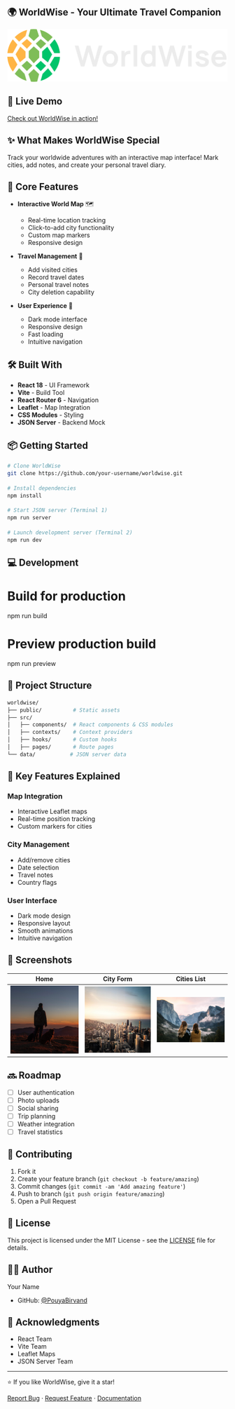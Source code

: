 ## 🌍 WorldWise - Your Ultimate Travel Companion
![WorldWise Banner](public/logo.png)

## 🚀 Live Demo
[Check out WorldWise in action!](https://worldwise-production-3b25.up.railway.app/)

## ✨ What Makes WorldWise Special
Track your worldwide adventures with an interactive map interface! Mark cities, add notes, and create your personal travel diary.

## 🎯 Core Features
- **Interactive World Map** 🗺️
  - Real-time location tracking
  - Click-to-add city functionality
  - Custom map markers
  - Responsive design

- **Travel Management** 🌆
  - Add visited cities
  - Record travel dates
  - Personal travel notes
  - City deletion capability

- **User Experience** 👤
  - Dark mode interface
  - Responsive design
  - Fast loading
  - Intuitive navigation

## 🛠️ Built With
- **React 18** - UI Framework
- **Vite** - Build Tool
- **React Router 6** - Navigation
- **Leaflet** - Map Integration
- **CSS Modules** - Styling
- **JSON Server** - Backend Mock

## 📦 Getting Started

```bash
# Clone WorldWise
git clone https://github.com/your-username/worldwise.git

# Install dependencies
npm install

# Start JSON server (Terminal 1)
npm run server

# Launch development server (Terminal 2)
npm run dev
```
## 💻 Development
# Build for production
npm run build

# Preview production build
npm run preview

## 🎨 Project Structure
```bash
worldwise/
├── public/          # Static assets
├── src/
│   ├── components/  # React components & CSS modules
│   ├── contexts/    # Context providers
│   ├── hooks/       # Custom hooks
│   ├── pages/       # Route pages
└── data/           # JSON server data
```
## 🌟 Key Features Explained

### Map Integration
- Interactive Leaflet maps
- Real-time position tracking
- Custom markers for cities

### City Management
- Add/remove cities
- Date selection
- Travel notes
- Country flags

### User Interface
- Dark mode design
- Responsive layout
- Smooth animations
- Intuitive navigation

## 📱 Screenshots

| Home | City Form | Cities List |
|------|-----------|-------------|
| ![Home](public/img-1.jpg) | ![Form](public/img-2.jpg) | ![List](public/bg.jpg) |

## 🔜 Roadmap
- [ ] User authentication
- [ ] Photo uploads
- [ ] Social sharing
- [ ] Trip planning
- [ ] Weather integration
- [ ] Travel statistics

## 🤝 Contributing
1. Fork it
2. Create your feature branch (`git checkout -b feature/amazing`)
3. Commit changes (`git commit -am 'Add amazing feature'`)
4. Push to branch (`git push origin feature/amazing`)
5. Open a Pull Request

## 📄 License
This project is licensed under the MIT License - see the [LICENSE](LICENSE) file for details.

## 👨‍💻 Author
Your Name
- GitHub: [@PouyaBirvand](https://github.com/Pouyabirvand)

## 💫 Acknowledgments
- React Team
- Vite Team
- Leaflet Maps
- JSON Server Team

---

⭐️ If you like WorldWise, give it a star!

[Report Bug](issues-link) · [Request Feature](issues-link) · [Documentation](docs-link)

